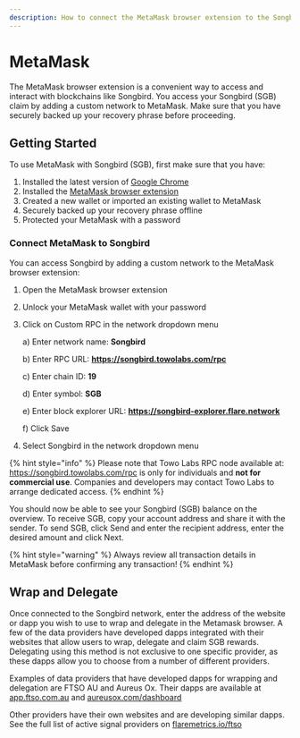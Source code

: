 ```yaml
---
description: How to connect the MetaMask browser extension to the Songbird network
---
```


# MetaMask

The MetaMask browser extension is a convenient way to access and interact with blockchains like Songbird. You access your Songbird (SGB) claim by adding a custom network to MetaMask. Make sure that you have securely backed up your recovery phrase before proceeding.

## Getting Started

To use MetaMask with Songbird (SGB), first make sure that you have:

1. Installed the latest version of [Google Chrome](https://www.google.com/chrome/)
2. Installed the [MetaMask browser extension](https://metamask.io/download.html)
3. Created a new wallet or imported an existing wallet to MetaMask
4. Securely backed up your recovery phrase offline
5. Protected your MetaMask with a password

### Connect MetaMask to Songbird

You can access Songbird by adding a custom network to the MetaMask browser extension:

1. Open the MetaMask browser extension
2. Unlock your MetaMask wallet with your password
3. Click on Custom RPC in the network dropdown menu

    a) Enter network name: **Songbird**

    b) Enter RPC URL: **https://songbird.towolabs.com/rpc**

    c) Enter chain ID: **19**

    d) Enter symbol: **SGB**

    e) Enter block explorer URL: **https://songbird-explorer.flare.network**

    f) Click Save
4. Select Songbird in the network dropdown menu

{% hint style="info" %}
Please note that Towo Labs RPC node available at: https://songbird.towolabs.com/rpc is only for individuals and **not for commercial use**. Companies and developers may contact Towo Labs to arrange dedicated access.
{% endhint %}

You should now be able to see your Songbird (SGB) balance on the overview. To receive SGB, copy your account address and share it with the sender. To send SGB, click Send and enter the recipient address, enter the desired amount and click Next.

{% hint style="warning" %}
Always review all transaction details in MetaMask before confirming any transaction!
{% endhint %}

## Wrap and Delegate

Once connected to the Songbird network, enter the address of the website or dapp you wish to use to wrap and delegate in the Metamask browser. A few of the data providers have developed dapps integrated with their websites that allow users to wrap, delegate and claim SGB rewards. Delegating using this method is not exclusive to one specific provider, as these dapps allow you to choose from a number of different providers.

Examples of data providers that have developed dapps for wrapping and delegation are FTSO AU and Aureus Ox. Their dapps are available at [app.ftso.com.au](https://app.ftso.com.au/wrap) and [aureusox.com/dashboard](https://aureusox.com/dashboard)

Other providers have their own websites and are developing similar dapps. See the full list of active signal providers on [flaremetrics.io/ftso](https://flaremetrics.io/ftso)
